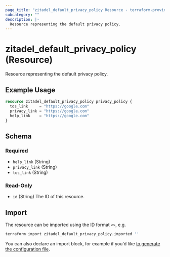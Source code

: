 ```yaml
---
page_title: "zitadel_default_privacy_policy Resource - terraform-provider-zitadel"
subcategory: ""
description: |-
  Resource representing the default privacy policy.
---
```


# zitadel_default_privacy_policy (Resource)

Resource representing the default privacy policy.

## Example Usage

```terraform
resource zitadel_default_privacy_policy privacy_policy {
  tos_link     = "https://google.com"
  privacy_link = "https://google.com"
  help_link    = "https://google.com"
}
```

<!-- schema generated by tfplugindocs -->
## Schema

### Required

- `help_link` (String)
- `privacy_link` (String)
- `tos_link` (String)

### Read-Only

- `id` (String) The ID of this resource.

## Import

The resource can be imported using the ID format `<>`, e.g.

```bash
terraform import zitadel_default_privacy_policy.imported ''
```

You can also declare an import block, for example if you'd like [to generate the configuration file](https://developer.hashicorp.com/terraform/language/import/generating-configuration).
